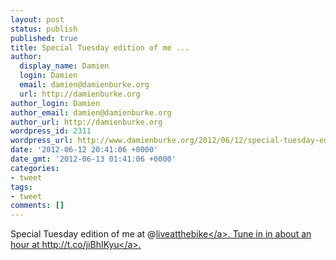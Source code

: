 ```yaml
---
layout: post
status: publish
published: true
title: Special Tuesday edition of me ...
author:
  display_name: Damien
  login: Damien
  email: damien@damienburke.org
  url: http://damienburke.org
author_login: Damien
author_email: damien@damienburke.org
author_url: http://damienburke.org
wordpress_id: 2311
wordpress_url: http://www.damienburke.org/2012/06/12/special-tuesday-edition-of-me/
date: '2012-06-12 20:41:06 +0000'
date_gmt: '2012-06-13 01:41:06 +0000'
categories:
- tweet
tags:
- tweet
comments: []
---
```

<p>Special Tuesday edition of me at @<a href="http:&#47;&#47;twitter.com&#47;liveatthebike" class="aktt_username">liveatthebike<&#47;a>. Tune in in about an hour at <a href="http:&#47;&#47;t.co&#47;jiBhIKyu" rel="nofollow">http:&#47;&#47;t.co&#47;jiBhIKyu<&#47;a>.</p>
